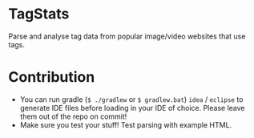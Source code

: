 # TagStats
Parse and analyse tag data from popular image/video websites that use tags.

# Contribution
- You can run gradle (`$ ./gradlew` or `$ gradlew.bat`) `idea` / `eclipse` to generate IDE files before loading in your IDE of choice. Please leave them out of the repo on commit!
- Make sure you test your stuff! Test parsing with example HTML.
